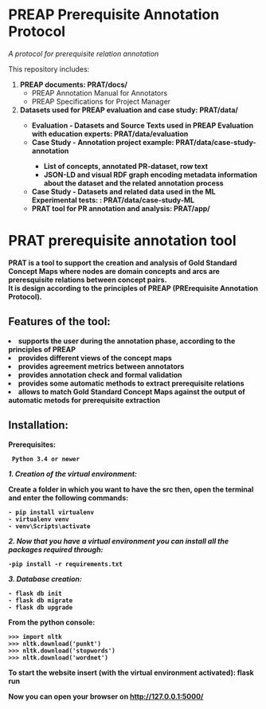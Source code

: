 # PREAP Prerequisite Annotation Protocol 
<i>A protocol for prerequisite relation annotation</i>

This repository includes:
<ol>
	<li> <b>PREAP documents: <href="https://github.com/IntAIEdu/PRAT/tree/main/docs">PRAT/docs/</a></b>
<ul> 
<li>PREAP Annotation Manual for Annotators
<li>PREAP Specifications for Project Manager
</ul>

<li> <b>Datasets used for PREAP evaluation and case study: <href="https://github.com/IntAIEdu/PRAT/tree/main/data">PRAT/data/</a><b>
<ul> 
<li>Evaluation - Datasets and Source Texts used in PREAP Evaluation with education experts: <href="https://github.com/IntAIEdu/PRAT/tree/main/data/evaluation">PRAT/data/evaluation</a>
<li>Case Study - Annotation project example: <href="https://github.com/IntAIEdu/PRAT/tree/main/data/case-study-annotation">PRAT/data/case-study-annotation</a>
<ul>
<li>List of concepts, annotated PR-dataset, row text
<li>JSON-LD and visual RDF graph encoding metadata information about the
dataset and the related annotation process
</ul>
<li> Case Study - Datasets and related data used in the ML Experimental tests: : <href="https://github.com/IntAIEdu/PRAT/tree/main/data/case-study-ML">PRAT/data/case-study-ML</a>
<li><b> PRAT tool for PR annotation and analysis: <href="https://github.com/IntAIEdu/PRAT/tree/main/app">PRAT/app/</a></b>
</ol>


# PRAT prerequisite annotation tool 
PRAT is a tool to support the creation and analysis of Gold Standard Concept Maps 
where nodes are domain concepts and arcs are preresquisite relations between concept pairs.\
It is design according to the principles of **PREAP (PRErequisite Annotation Protocol)**.

## Features of the tool:
<li>supports the user during the annotation phase, according to the principles of PREAP
<li>provides different views of the concept maps
<li>provides agreement metrics between annotators
<li>provides annotation check and formal validation
<li>provides some  automatic methods to extract prerequisite relations
<li>allows to match Gold Standard Concept Maps against the output of automatic metods for prerequisite extraction


## Installation:
Prerequisites:

	 Python 3.4 or newer


*1. Creation of the virtual environment:*	
    
   Create a folder in which you want to have the src
   then, open the terminal and enter the following commands:
   
    - pip install virtualenv 
    - virtualenv venv       
    - venv\Scripts\activate
    
*2. Now that you have a virtual environment you can install all the packages required through:*

	-pip install -r requirements.txt 
	
*3. Database creation:*

	- flask db init
	- flask db migrate
	- flask db upgrade
  
  From the python console:

    >>> import nltk
    >>> nltk.download('punkt')
    >>> nltk.download('stopwords')
    >>> nltk.download('wordnet')
    

To start the website insert (with the virtual environment activated): flask run 

Now you can open your browser on http://127.0.0.1:5000/


